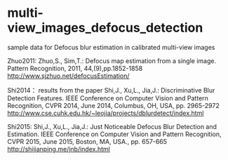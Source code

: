 # multi-view_images_defocus_detection
sample data for Defocus blur estimation in calibrated multi-view images

Zhuo2011:
Zhuo,S., Sim,T.: Defocus map estimation from a single image. Pattern Recognition, 2011, 44,(9),pp.1852-1858
http://www.sjzhuo.net/defocusEstimation/

Shi2014： 
results from the paper
Shi,J., Xu,L., Jia,J.: Discriminative Blur Detection Features. 
IEEE Conference on Computer Vision and Pattern Recognition, CVPR 2014, June 2014, Columbus, OH, USA, pp. 2965-2972
http://www.cse.cuhk.edu.hk/~leojia/projects/dblurdetect/index.html

Shi2015:
Shi,J., Xu,L., Jia,J.: Just Noticeable Defocus Blur Detection and Estimation. 
IEEE Conference on Computer Vision and Pattern Recognition, CVPR 2015, June 2015, Boston, MA, USA., pp. 657-665
http://shijianping.me/jnb/index.html

